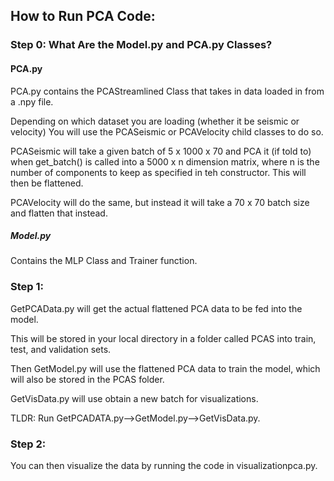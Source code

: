## How to Run PCA Code:  

### Step 0: What Are the Model.py and PCA.py Classes? 

#### PCA.py 
PCA.py contains the PCAStreamlined Class that takes in data loaded in from a .npy file.

Depending on which dataset you are loading (whether it be seismic or velocity) You will use the PCASeismic or PCAVelocity child classes to do so.  

PCASeismic will take a given batch of 5 x 1000 x 70 and PCA it (if told to) when get_batch() is called into a 5000 x n dimension matrix, where n is the number of components to keep as specified in teh constructor. This will then be flattened. 

PCAVelocity will do the same, but instead it will take a 70 x 70 batch size and flatten that instead. 

##### Model.py

Contains the MLP Class and Trainer function. 

### Step 1: 

GetPCAData.py will get the actual flattened PCA data to be fed into the model.  

This will be stored in your local directory in a folder called PCAS into train, test, and validation sets. 

Then GetModel.py will use the flattened PCA data to train the model, which will also be stored in the PCAS folder. 

GetVisData.py will use obtain a new batch for visualizations. 

TLDR: Run GetPCADATA.py-->GetModel.py-->GetVisData.py. 

### Step 2: 

You can then visualize the data by running the code in visualizationpca.py.

